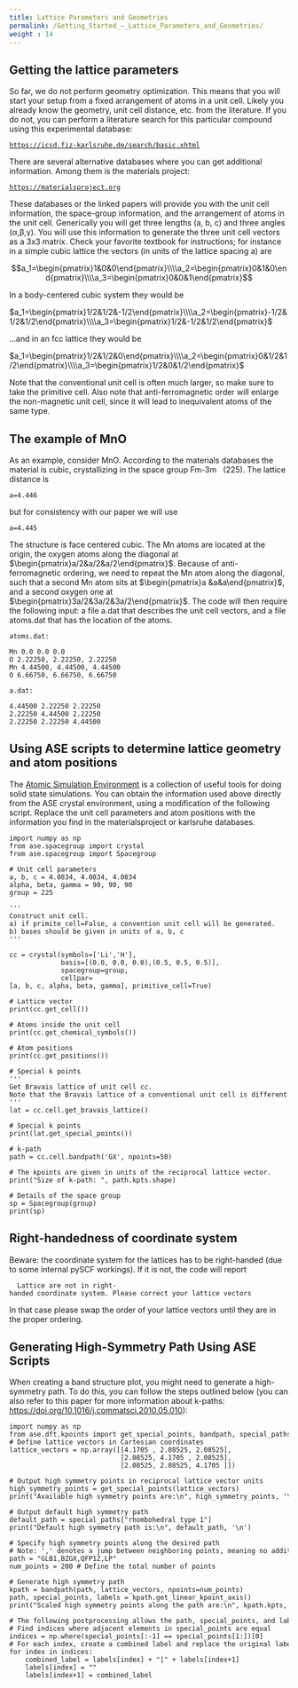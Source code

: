 ```yaml
---
title: Lattice Parameters and Geometries
permalink: /Getting_Started_–_Lattice_Parameters_and_Geometries/
weight : 14
---
```


## Getting the lattice parameters

So far, we do not perform geometry optimization. This means that you
will start your setup from a fixed arrangement of atoms in a unit cell.
Likely you already know the geometry, unit cell distance, etc. from the
literature. If you do not, you can perform a literature search for this
particular compound using this experimental database:

[`https://icsd.fiz-karlsruhe.de/search/basic.xhtml`](https://icsd.fiz-karlsruhe.de/search/basic.xhtml)

There are several alternative databases where you can get additional
information. Among them is the materials project:

[`https://materialsproject.org`](https://materialsproject.org)

These databases or the linked papers will provide you with the unit cell
information, the space-group information, and the arrangement of atoms
in the unit cell. Generically you will get three lengths (a, b, c) and
three angles (α,β,γ). You will use this information to generate the
three unit cell vectors as a 3x3 matrix. Check your favorite textbook
for instructions; for instance in a simple cubic lattice the vectors (in
units of the lattice spacing a) are

$$a_1=\begin{pmatrix}1&0&0\end{pmatrix}\\\\a_2=\begin{pmatrix}0&1&0\end{pmatrix}\\\\a_3=\begin{pmatrix}0&0&1\end{pmatrix}$$

In a body-centered cubic system they would be

$a_1=\begin{pmatrix}1/2&1/2&-1/2\end{pmatrix}\\\\a_2=\begin{pmatrix}-1/2&1/2&1/2\end{pmatrix}\\\\a_3=\begin{pmatrix}1/2&-1/2&1/2\end{pmatrix}$

...and in an fcc lattice they would be

$a_1=\begin{pmatrix}1/2&1/2&0\end{pmatrix}\\\\a_2=\begin{pmatrix}0&1/2&1/2\end{pmatrix}\\\\a_3=\begin{pmatrix}1/2&0&1/2\end{pmatrix}$

Note that the conventional unit cell is often much larger, so make sure
to take the primitive cell. Also note that anti-ferromagnetic order will
enlarge the non-magnetic unit cell, since it will lead to inequivalent
atoms of the same type.

## The example of MnO

As an example, consider MnO. According to the materials databases the
material is cubic, crystallizing in the space group Fm-3m   (225). The
lattice distance is

`a=4.446`

but for consistency with our paper we will use

`a=4.445`

The structure is face centered cubic. The Mn atoms are located at the
origin, the oxygen atoms along the diagonal at
$\begin{pmatrix}a/2&a/2&a/2\end{pmatrix}$. Because of anti-ferromagnetic
ordering, we need to repeat the Mn atom along the diagonal, such that a
second Mn atom sits at $\begin{pmatrix}a &a&a\end{pmatrix}$, and a
second oxygen one at $\begin{pmatrix}3a/2&3a/2&3a/2\end{pmatrix}$. The
code will then require the following input: a file a.dat that describes
the unit cell vectors, and a file atoms.dat that has the location of the
atoms.

`atoms.dat:`

```
Mn 0.0 0.0 0.0
O 2.22250, 2.22250, 2.22250
Mn 4.44500, 4.44500, 4.44500
O 6.66750, 6.66750, 6.66750
```

`a.dat:`

```
4.44500 2.22250 2.22250
2.22250 4.44500 2.22250
2.22250 2.22250 4.44500
```

## Using ASE scripts to determine lattice geometry and atom positions

The [Atomic Simulation Environment](https://wiki.fysik.dtu.dk/ase/) is a
collection of useful tools for doing solid state simulations. You can
obtain the information used above directly from the ASE crystal
environment, using a modification of the following script. Replace the
unit cell parameters and atom positions with the information you find in
the materialsproject or karlsruhe databases.

```
import numpy as np
from ase.spacegroup import crystal
from ase.spacegroup import Spacegroup

# Unit cell parameters
a, b, c = 4.0834, 4.0834, 4.0834
alpha, beta, gamma = 90, 90, 90
group = 225

'''
Construct unit cell. 
a) if primite_cell=False, a convention unit cell will be generated.
b) bases should be given in units of a, b, c 
'''

cc = crystal(symbols=['Li','H'],
             basis=[(0.0, 0.0, 0.0),(0.5, 0.5, 0.5)],
             spacegroup=group,
             cellpar=[a, b, c, alpha, beta, gamma], primitive_cell=True)

# Lattice vector
print(cc.get_cell())

# Atoms inside the unit cell
print(cc.get_chemical_symbols())

# Atom positions  
print(cc.get_positions())

# Special k points
'''
Get Bravais lattice of unit cell cc. 
Note that the Bravais lattice of a conventional unit cell is different from the one of a primitive unit cell. So does the special points. 
'''
lat = cc.cell.get_bravais_lattice()

# Special k points
print(lat.get_special_points())

# k-path
path = cc.cell.bandpath('GX', npoints=50)

# The kpoints are given in units of the reciprocal lattice vector.
print("Size of k-path: ", path.kpts.shape)

# Details of the space group
sp = Spacegroup(group)
print(sp)
```

## Right-handedness of coordinate system

Beware: the coordinate system for the lattices has to be right-handed
(due to some internal pySCF workings). If it is not, the code will
report

`  Lattice are not in right-handed coordinate system. Please correct your lattice vectors`

In that case please swap the order of your lattice vectors until they
are in the proper ordering.

## Generating High-Symmetry Path Using ASE Scripts

When creating a band structure plot, you might need to generate a
high-symmetry path. To do this, you can follow the steps outlined below
(you can also refer to this paper for more information about k-paths:
<https://doi.org/10.1016/j.commatsci.2010.05.010>):

```
import numpy as np
from ase.dft.kpoints import get_special_points, bandpath, special_paths
# Define lattice vectors in Cartesian coordinates 
lattice_vectors = np.array([[4.1705 , 2.08525, 2.08525], 
                            [2.08525, 4.1705 , 2.08525], 
                            [2.08525, 2.08525, 4.1705 ]])
  
# Output high symmetry points in reciprocal lattice vector units
high_symmetry_points = get_special_points(lattice_vectors)
print("Available high symmetry points are:\n", high_symmetry_points, '\n')
 
# Output default high symmetry path
default_path = special_paths["rhombohedral type 1"]
print("Default high symmetry path is:\n", default_path, '\n')
 
# Specify high symmetry points along the desired path
# Note: ',' denotes a jump between neighboring points, meaning no additional points will be sampled between them
path = "GLB1,BZGX,QFP1Z,LP" 
num_points = 200 # Define the total number of points 
 
# Generate high symmetry path
kpath = bandpath(path, lattice_vectors, npoints=num_points) 
path, special_points, labels = kpath.get_linear_kpoint_axis() 
print("Scaled high symmetry points along the path are:\n", kpath.kpts, '\n')
 
# The following postprocessing allows the path, special_points, and labels to be directly used for plotting 
# Find indices where adjacent elements in special_points are equal
indices = np.where(special_points[:-1] == special_points[1:])[0]
# For each index, create a combined label and replace the original label with it
for index in indices:
    combined_label = labels[index] + "|" + labels[index+1]
    labels[index] = ""
    labels[index+1] = combined_label
```
